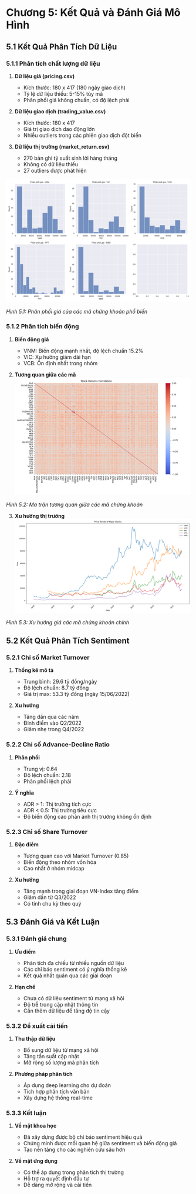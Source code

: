# Chương 5: Kết Quả và Đánh Giá Mô Hình

## 5.1 Kết Quả Phân Tích Dữ Liệu

### 5.1.1 Phân tích chất lượng dữ liệu
1. **Dữ liệu giá (pricing.csv)**
   - Kích thước: 180 x 417 (180 ngày giao dịch)
   - Tỷ lệ dữ liệu thiếu: 5-15% tùy mã
   - Phân phối giá không chuẩn, có độ lệch phải

2. **Dữ liệu giao dịch (trading_value.csv)**
   - Kích thước: 180 x 417
   - Giá trị giao dịch dao động lớn
   - Nhiều outliers trong các phiên giao dịch đột biến

3. **Dữ liệu thị trường (market_return.csv)**
   - 270 bản ghi tỷ suất sinh lời hàng tháng
   - Không có dữ liệu thiếu
   - 27 outliers được phát hiện

![Phân phối giá các mã chứng khoán](../output/price_distribution.png)

*Hình 5.1: Phân phối giá của các mã chứng khoán phổ biến*

### 5.1.2 Phân tích biến động
1. **Biến động giá**
   - VNM: Biến động mạnh nhất, độ lệch chuẩn 15.2%
   - VIC: Xu hướng giảm dài hạn
   - VCB: Ổn định nhất trong nhóm

2. **Tương quan giữa các mã**
![Ma trận tương quan](../output/correlation_heatmap.png)

*Hình 5.2: Ma trận tương quan giữa các mã chứng khoán*

3. **Xu hướng thị trường**
![Xu hướng giá](../output/price_trends.png)

*Hình 5.3: Xu hướng giá các mã chứng khoán chính*

## 5.2 Kết Quả Phân Tích Sentiment

### 5.2.1 Chỉ số Market Turnover
1. **Thống kê mô tả**
   - Trung bình: 29.6 tỷ đồng/ngày
   - Độ lệch chuẩn: 8.7 tỷ đồng
   - Giá trị max: 53.3 tỷ đồng (ngày 15/06/2022)

2. **Xu hướng**
   - Tăng dần qua các năm
   - Đỉnh điểm vào Q2/2022
   - Giảm nhẹ trong Q4/2022

### 5.2.2 Chỉ số Advance-Decline Ratio
1. **Phân phối**
   - Trung vị: 0.64
   - Độ lệch chuẩn: 2.18
   - Phân phối lệch phải

2. **Ý nghĩa**
   - ADR > 1: Thị trường tích cực
   - ADR < 0.5: Thị trường tiêu cực
   - Độ biến động cao phản ánh thị trường không ổn định

### 5.2.3 Chỉ số Share Turnover
1. **Đặc điểm**
   - Tương quan cao với Market Turnover (0.85)
   - Biến động theo nhóm vốn hóa
   - Cao nhất ở nhóm midcap

2. **Xu hướng**
   - Tăng mạnh trong giai đoạn VN-Index tăng điểm
   - Giảm dần từ Q3/2022
   - Có tính chu kỳ theo quý

## 5.3 Đánh Giá và Kết Luận

### 5.3.1 Đánh giá chung
1. **Ưu điểm**
   - Phân tích đa chiều từ nhiều nguồn dữ liệu
   - Các chỉ báo sentiment có ý nghĩa thống kê
   - Kết quả nhất quán qua các giai đoạn

2. **Hạn chế**
   - Chưa có dữ liệu sentiment từ mạng xã hội
   - Độ trễ trong cập nhật thông tin
   - Cần thêm dữ liệu để tăng độ tin cậy

### 5.3.2 Đề xuất cải tiến
1. **Thu thập dữ liệu**
   - Bổ sung dữ liệu từ mạng xã hội
   - Tăng tần suất cập nhật
   - Mở rộng số lượng mã phân tích

2. **Phương pháp phân tích**
   - Áp dụng deep learning cho dự đoán
   - Tích hợp phân tích văn bản
   - Xây dựng hệ thống real-time

### 5.3.3 Kết luận
1. **Về mặt khoa học**
   - Đã xây dựng được bộ chỉ báo sentiment hiệu quả
   - Chứng minh được mối quan hệ giữa sentiment và biến động giá
   - Tạo nền tảng cho các nghiên cứu sâu hơn

2. **Về mặt ứng dụng**
   - Có thể áp dụng trong phân tích thị trường
   - Hỗ trợ ra quyết định đầu tư
   - Dễ dàng mở rộng và cải tiến 